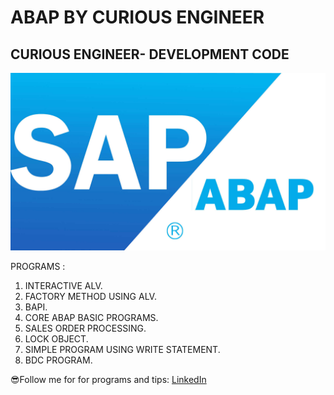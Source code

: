 # ABAP BY CURIOUS ENGINEER
## CURIOUS ENGINEER- DEVELOPMENT CODE



![alt text](SAP-ABAP.jpg)


PROGRAMS : 

1. INTERACTIVE ALV.
2. FACTORY METHOD USING ALV.
3. BAPI.
4. CORE ABAP BASIC PROGRAMS.
5. SALES ORDER PROCESSING.
6. LOCK OBJECT.
7. SIMPLE PROGRAM USING WRITE STATEMENT.
8. BDC PROGRAM.


😎Follow me for for programs and tips: 
[LinkedIn](https://www.linkedin.com/in/rahulpillai200010)

